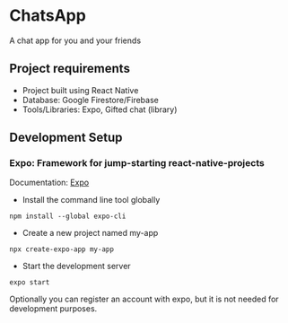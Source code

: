 # ChatsApp

A chat app for you and your friends

## Project requirements

- Project built using React Native
- Database: Google Firestore/Firebase
- Tools/Libraries: Expo, Gifted chat (library)

## Development Setup

### Expo: Framework for jump-starting react-native-projects

Documentation: [Expo](https://docs.expo.dev/get-started/installation/)

- Install the command line tool globally

```
npm install --global expo-cli
```

- Create a new project named my-app

```
npx create-expo-app my-app
```

- Start the development server

```
expo start
```

Optionally you can register an account with expo, but it is not needed for development purposes.

###
